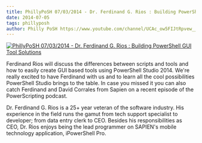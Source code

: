 ```yaml
---
title: PhillyPoSH 07/03/2014 - Dr. Ferdinand G. Rios : Building PowerShell GUI Tool Solutions
date: 2014-07-05
tags: phillyposh
author: Philly PoSH https://www.youtube.com/channel/UCAc_ow5FIJtRpvew__9Iqzg
---
```


[![PhillyPoSH 07/03/2014 - Dr. Ferdinand G. Rios : Building PowerShell GUI Tool Solutions](https://i2.ytimg.com/vi/1daOFL4lp5E/hqdefault.jpg "PhillyPoSH 07/03/2014 - Dr. Ferdinand G. Rios : Building PowerShell GUI Tool Solutions")](https://www.youtube.com/watch?v=1daOFL4lp5E)

Ferdinand Rios will discuss the differences between scripts and tools and how to easily create GUI based tools using PowerShell Studio 2014. We're really excited to have Ferdinand with us and to learn all the cool possibilities PowerShell Studio brings to the table. In case you missed it you can also catch Ferdinand and David Corrales from Sapien on a recent episode of the PowerScripting podcast.

 Dr. Ferdinand G. Rios is a 25+ year veteran of the software industry. His experience in the field runs the gamut from tech support specialist to developer; from data entry clerk to CEO. Besides his responsibilities as CEO, Dr. Rios enjoys being the lead programmer on SAPIEN's mobile technology application, iPowerShell Pro.

